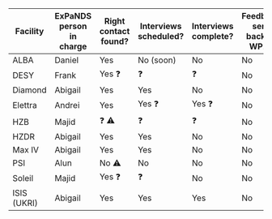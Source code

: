 Facility | ExPaNDS person in charge | Right contact found? | Interviews scheduled? | Interviews complete? | Feedback sent back to WP2?
-|-|-|-|-|-
ALBA | Daniel | Yes | No (soon)| No | No
DESY | Frank | Yes :question: | :question: | :question: | No
Diamond | Abigail | Yes | Yes | No | No
Elettra | Andrei | Yes | Yes :question: | Yes :question: | No | No
HZB | Majid | :question: :warning: | :question: | :question: | No |
HZDR | Abigail | Yes | Yes | No | No
Max IV | Abigail | Yes | Yes | No | No
PSI | Alun | No :warning: | No | No | No
Soleil | Majid | Yes :question: | :question: | No | No
ISIS (UKRI) | Abigail | Yes | Yes | Yes | No
